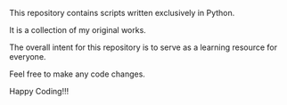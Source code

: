 This repository contains scripts written exclusively in Python.

It is a collection of my original works.

The overall intent for this repository is to serve as a learning resource for everyone.

Feel free to make any code changes.

Happy Coding!!!

